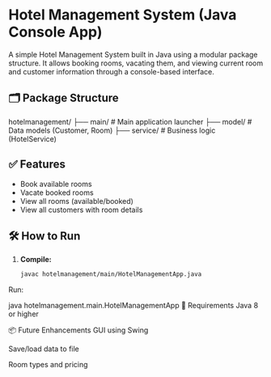 
# Hotel Management System (Java Console App)

A simple Hotel Management System built in Java using a modular package structure. It allows booking rooms, vacating them, and viewing current room and customer information through a console-based interface.

## 🗂 Package Structure

hotelmanagement/
├── main/ # Main application launcher
├── model/ # Data models (Customer, Room)
├── service/ # Business logic (HotelService)



## ✅ Features

- Book available rooms
- Vacate booked rooms
- View all rooms (available/booked)
- View all customers with room details

## 🛠 How to Run

1. **Compile:**
   ```bash
   javac hotelmanagement/main/HotelManagementApp.java
Run:


java hotelmanagement.main.HotelManagementApp
🧱 Requirements
Java 8 or higher

📦 Future Enhancements
GUI using Swing

Save/load data to file

Room types and pricing
